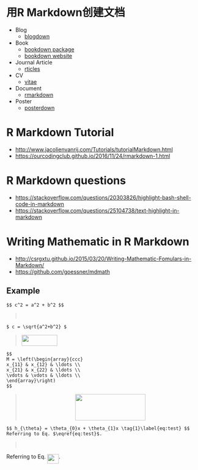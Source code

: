 # 用R Markdown创建文档


+ Blog
    - [blogdown](https://github.com/rstudio/blogdown)
+ Book
    - [bookdown package](https://github.com/rstudio/bookdown)
	- [bookdown website](https://bookdown.org/yihui/bookdown/)
+ Journal Article
    - [rticles](https://github.com/rstudio/rticles)    
+ CV
    - [vitae](https://github.com/ropenscilabs/vitae)
+ Document
    - [rmarkdown](https://github.com/rstudio/rmarkdown)
+ Poster
    - [posterdown](https://github.com/brentthorne/posterdown) 

# R Markdown Tutorial

+ <http://www.jacolienvanrij.com/Tutorials/tutorialMarkdown.html>
+ <https://ourcodingclub.github.io/2016/11/24/rmarkdown-1.html>

# R Markdown questions

+ <https://stackoverflow.com/questions/20303826/highlight-bash-shell-code-in-markdown>
+ <https://stackoverflow.com/questions/25104738/text-highlight-in-markdown>

# Writing Mathematic in R Markdown 

+ <http://csrgxtu.github.io/2015/03/20/Writing-Mathematic-Fomulars-in-Markdown/>
+ <https://github.com/goessner/mdmath>

 ## Example

 ```
 $$ c^2 = a^2 + b^2 $$
 ```
 > <p align="center"><img src="/tex/7588eefc6e080bcc9f4f1cab40ece714.svg?invert_in_darkmode&sanitize=true" align=middle width=86.16804239999999pt height=15.572667pt/></p>
 
 ```
 $ c = \sqrt{a^2+b^2} $
 ```

 > <img src="/tex/30fa3f17e7c323c7585f3c6445b8624b.svg?invert_in_darkmode&sanitize=true" align=middle width=93.31412144999999pt height=28.712280299999996pt/>

 ```
 $$
 M = \left(\begin{array}{ccc}
 x_{11} & x_{12} & \ldots \\
 x_{21} & x_{22} & \ldots \\
 \vdots & \vdots & \ldots \\
 \end{array}\right)
 $$
 ```
 
 > <p align="center"><img src="/tex/9f79bddd902248f01cd901cf899a6230.svg?invert_in_darkmode&sanitize=true" align=middle width=183.5615364pt height=69.04177335pt/></p>

 ```
 $$ h_{\theta} = \theta_{0}x + \theta_{1}x \tag{1}\label{eq:test} $$
 Referring to Eq. $\eqref{eq:test}$.
 ```
 > <p align="center"><img src="/tex/e890b93fcc606de3d83b375f1ea6f682.svg?invert_in_darkmode&sanitize=true" align=middle width=404.0818518pt height=16.438356pt/></p>
 
 Referring to Eq. <img src="/tex/4b787ab623e8628ac80a613b7a736a1c.svg?invert_in_darkmode&sanitize=true" align=middle width=30.63921959999999pt height=24.65753399999998pt/>.


